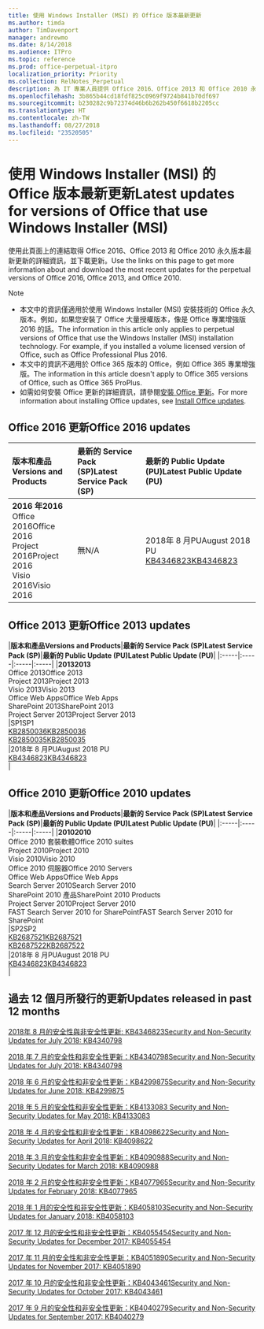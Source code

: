 ```yaml
---
title: 使用 Windows Installer (MSI) 的 Office 版本最新更新
ms.author: timda
author: TimDavenport
manager: andrewmo
ms.date: 8/14/2018
ms.audience: ITPro
ms.topic: reference
ms.prod: office-perpetual-itpro
localization_priority: Priority
ms.collection: RelNotes_Perpetual
description: 為 IT 專業人員提供 Office 2016、Office 2013 和 Office 2010 永久版本的最新更新資訊連結
ms.openlocfilehash: 3b865b44cd18fdf825c0969f9724b841b70df697
ms.sourcegitcommit: b230282c9b72374d46b6b262b450f6618b2205cc
ms.translationtype: HT
ms.contentlocale: zh-TW
ms.lasthandoff: 08/27/2018
ms.locfileid: "23520505"
---
```

# <a name="latest-updates-for-versions-of-office-that-use-windows-installer-msi"></a><span data-ttu-id="8c489-103">使用 Windows Installer (MSI) 的 Office 版本最新更新</span><span class="sxs-lookup"><span data-stu-id="8c489-103">Latest updates for versions of Office that use Windows Installer (MSI)</span></span>

<span data-ttu-id="8c489-104">使用此頁面上的連結取得 Office 2016、Office 2013 和 Office 2010 永久版本最新更新的詳細資訊，並下載更新。</span><span class="sxs-lookup"><span data-stu-id="8c489-104">Use the links on this page to get more information about and download the most recent updates for the perpetual versions of Office 2016, Office 2013, and Office 2010.</span></span>
  
 
> [!NOTE]
> - <span data-ttu-id="8c489-p101">本文中的資訊僅適用於使用 Windows Installer (MSI) 安裝技術的 Office 永久版本。例如，如果您安裝了 Office 大量授權版本，像是 Office 專業增強版 2016 的話。</span><span class="sxs-lookup"><span data-stu-id="8c489-p101">The information in this article only applies to perpetual versions of Office that use the Windows Installer (MSI) installation technology. For example, if you installed a volume licensed version of Office, such as Office Professional Plus 2016.</span></span>
> - <span data-ttu-id="8c489-107">本文中的資訊不適用於 Office 365 版本的 Office，例如 Office 365 專業增強版。</span><span class="sxs-lookup"><span data-stu-id="8c489-107">The information in this article doesn't apply to Office 365 versions of Office, such as Office 365 ProPlus.</span></span>
> - <span data-ttu-id="8c489-108">如需如何安裝 Office 更新的詳細資訊，請參閱[安裝 Office 更新](https://support.office.com/article/2ab296f3-7f03-43a2-8e50-46de917611c5)。</span><span class="sxs-lookup"><span data-stu-id="8c489-108">For more information about installing Office updates, see [Install Office updates](https://support.office.com/article/2ab296f3-7f03-43a2-8e50-46de917611c5).</span></span> 


## <a name="office-2016-updates"></a><span data-ttu-id="8c489-109">Office 2016 更新</span><span class="sxs-lookup"><span data-stu-id="8c489-109">Office 2016 updates</span></span>

|<span data-ttu-id="8c489-110">**版本和產品**</span><span class="sxs-lookup"><span data-stu-id="8c489-110">**Versions and Products**</span></span>|<span data-ttu-id="8c489-111">**最新的 Service Pack (SP)**</span><span class="sxs-lookup"><span data-stu-id="8c489-111">**Latest Service Pack (SP)**</span></span>|<span data-ttu-id="8c489-112">**最新的 Public Update (PU)**</span><span class="sxs-lookup"><span data-stu-id="8c489-112">**Latest Public Update (PU)**</span></span>|
|:-----|:-----|:-----|
|<span data-ttu-id="8c489-113">**2016 年**</span><span class="sxs-lookup"><span data-stu-id="8c489-113">**2016**</span></span> <br/> <span data-ttu-id="8c489-114">Office 2016</span><span class="sxs-lookup"><span data-stu-id="8c489-114">Office 2016</span></span>  <br/> <span data-ttu-id="8c489-115">Project 2016</span><span class="sxs-lookup"><span data-stu-id="8c489-115">Project 2016</span></span>  <br/> <span data-ttu-id="8c489-116">Visio 2016</span><span class="sxs-lookup"><span data-stu-id="8c489-116">Visio 2016</span></span>  <br/> |<span data-ttu-id="8c489-117">無</span><span class="sxs-lookup"><span data-stu-id="8c489-117">N/A</span></span>  <br/> |<span data-ttu-id="8c489-118">2018年 8 月PU</span><span class="sxs-lookup"><span data-stu-id="8c489-118">August 2018 PU</span></span>  <br/> [<span data-ttu-id="8c489-119">KB4346823</span><span class="sxs-lookup"><span data-stu-id="8c489-119">KB4346823</span></span>](https://support.microsoft.com/en-us/help/4346823) <br/> |
   
## <a name="office-2013-updates"></a><span data-ttu-id="8c489-120">Office 2013 更新</span><span class="sxs-lookup"><span data-stu-id="8c489-120">Office 2013 updates</span></span>

|<span data-ttu-id="8c489-121">**版本和產品**</span><span class="sxs-lookup"><span data-stu-id="8c489-121">**Versions and Products**</span></span>|<span data-ttu-id="8c489-122">**最新的 Service Pack (SP)**</span><span class="sxs-lookup"><span data-stu-id="8c489-122">**Latest Service Pack (SP)**</span></span>|<span data-ttu-id="8c489-123">**最新的 Public Update (PU)**</span><span class="sxs-lookup"><span data-stu-id="8c489-123">**Latest Public Update (PU)**</span></span>|
|:-----|:-----|:-----|:-----|
|<span data-ttu-id="8c489-124">**2013**</span><span class="sxs-lookup"><span data-stu-id="8c489-124">**2013**</span></span> <br/> <span data-ttu-id="8c489-125">Office 2013</span><span class="sxs-lookup"><span data-stu-id="8c489-125">Office 2013</span></span>  <br/> <span data-ttu-id="8c489-126">Project 2013</span><span class="sxs-lookup"><span data-stu-id="8c489-126">Project 2013</span></span>  <br/> <span data-ttu-id="8c489-127">Visio 2013</span><span class="sxs-lookup"><span data-stu-id="8c489-127">Visio 2013</span></span>  <br/> <span data-ttu-id="8c489-128">Office Web Apps</span><span class="sxs-lookup"><span data-stu-id="8c489-128">Office Web Apps</span></span>  <br/> <span data-ttu-id="8c489-129">SharePoint 2013</span><span class="sxs-lookup"><span data-stu-id="8c489-129">SharePoint 2013</span></span>  <br/> <span data-ttu-id="8c489-130">Project Server 2013</span><span class="sxs-lookup"><span data-stu-id="8c489-130">Project Server 2013</span></span>  <br/> |<span data-ttu-id="8c489-131">SP1</span><span class="sxs-lookup"><span data-stu-id="8c489-131">SP1</span></span> <br/> [<span data-ttu-id="8c489-132">KB2850036</span><span class="sxs-lookup"><span data-stu-id="8c489-132">KB2850036</span></span>](https://support.microsoft.com/kb/2850036) <br/>[<span data-ttu-id="8c489-133">KB2850035</span><span class="sxs-lookup"><span data-stu-id="8c489-133">KB2850035</span></span>](https://support.microsoft.com/kb/2850035) <br/> |<span data-ttu-id="8c489-134">2018年 8 月PU</span><span class="sxs-lookup"><span data-stu-id="8c489-134">August 2018 PU</span></span>  <br/> [<span data-ttu-id="8c489-135">KB4346823</span><span class="sxs-lookup"><span data-stu-id="8c489-135">KB4346823</span></span>](https://support.microsoft.com/en-us/help/4346823) <br/> |
   
## <a name="office-2010-updates"></a><span data-ttu-id="8c489-136">Office 2010 更新</span><span class="sxs-lookup"><span data-stu-id="8c489-136">Office 2010 updates</span></span>

|<span data-ttu-id="8c489-137">**版本和產品**</span><span class="sxs-lookup"><span data-stu-id="8c489-137">**Versions and Products**</span></span>|<span data-ttu-id="8c489-138">**最新的 Service Pack (SP)**</span><span class="sxs-lookup"><span data-stu-id="8c489-138">**Latest Service Pack (SP)**</span></span>|<span data-ttu-id="8c489-139">**最新的 Public Update (PU)**</span><span class="sxs-lookup"><span data-stu-id="8c489-139">**Latest Public Update (PU)**</span></span>|
|:-----|:-----|:-----|:-----|
|<span data-ttu-id="8c489-140">**2010**</span><span class="sxs-lookup"><span data-stu-id="8c489-140">**2010**</span></span> <br/> <span data-ttu-id="8c489-141">Office 2010 套裝軟體</span><span class="sxs-lookup"><span data-stu-id="8c489-141">Office 2010 suites</span></span>  <br/> <span data-ttu-id="8c489-142">Project 2010</span><span class="sxs-lookup"><span data-stu-id="8c489-142">Project 2010</span></span>  <br/> <span data-ttu-id="8c489-143">Visio 2010</span><span class="sxs-lookup"><span data-stu-id="8c489-143">Visio 2010</span></span>  <br/> <span data-ttu-id="8c489-144">Office 2010 伺服器</span><span class="sxs-lookup"><span data-stu-id="8c489-144">Office 2010 Servers</span></span>  <br/> <span data-ttu-id="8c489-145">Office Web Apps</span><span class="sxs-lookup"><span data-stu-id="8c489-145">Office Web Apps</span></span>  <br/> <span data-ttu-id="8c489-146">Search Server 2010</span><span class="sxs-lookup"><span data-stu-id="8c489-146">Search Server 2010</span></span>  <br/> <span data-ttu-id="8c489-147">SharePoint 2010 產品</span><span class="sxs-lookup"><span data-stu-id="8c489-147">SharePoint 2010 Products</span></span>  <br/> <span data-ttu-id="8c489-148">Project Server 2010</span><span class="sxs-lookup"><span data-stu-id="8c489-148">Project Server 2010</span></span>  <br/> <span data-ttu-id="8c489-149">FAST Search Server 2010 for SharePoint</span><span class="sxs-lookup"><span data-stu-id="8c489-149">FAST Search Server 2010 for SharePoint</span></span>  <br/> |<span data-ttu-id="8c489-150">SP2</span><span class="sxs-lookup"><span data-stu-id="8c489-150">SP2</span></span> <br/>[<span data-ttu-id="8c489-151">KB2687521</span><span class="sxs-lookup"><span data-stu-id="8c489-151">KB2687521</span></span>](https://support.microsoft.com/kb/2687521) <br/> [<span data-ttu-id="8c489-152">KB2687522</span><span class="sxs-lookup"><span data-stu-id="8c489-152">KB2687522</span></span>](https://support.microsoft.com/kb/2687522) <br/> |<span data-ttu-id="8c489-153">2018年 8 月PU</span><span class="sxs-lookup"><span data-stu-id="8c489-153">August 2018 PU</span></span> <br/>[<span data-ttu-id="8c489-154">KB4346823</span><span class="sxs-lookup"><span data-stu-id="8c489-154">KB4346823</span></span>](https://support.microsoft.com/en-us/help/4346823) <br/>|
   

   
## <a name="updates-released-in-past-12-months"></a><span data-ttu-id="8c489-155">過去 12 個月所發行的更新</span><span class="sxs-lookup"><span data-stu-id="8c489-155">Updates released in past 12 months</span></span>

[<span data-ttu-id="8c489-156"> 2018年 8 月的安全性與非安全性更新: KB4346823</span><span class="sxs-lookup"><span data-stu-id="8c489-156">Security and Non-Security Updates for July 2018: KB4340798</span></span>](https://support.microsoft.com/help/4346823)   

[<span data-ttu-id="8c489-157">2018 年 7 月的安全性和非安全性更新：KB4340798</span><span class="sxs-lookup"><span data-stu-id="8c489-157">Security and Non-Security Updates for July 2018: KB4340798</span></span>](https://support.microsoft.com/help/4340798)   

[<span data-ttu-id="8c489-158">2018 年 6 月的安全性和非安全性更新：KB4299875</span><span class="sxs-lookup"><span data-stu-id="8c489-158">Security and Non-Security Updates for June 2018: KB4299875</span></span>](https://support.microsoft.com/help/4299875)  

[<span data-ttu-id="8c489-159">2018 年 5 月的安全性和非安全性更新：KB4133083 </span><span class="sxs-lookup"><span data-stu-id="8c489-159">Security and Non-Security Updates for May 2018: KB4133083 </span></span>](https://support.microsoft.com/en-us/help/4133083)
  
[<span data-ttu-id="8c489-160">2018 年 4 月的安全性和非安全性更新：KB4098622</span><span class="sxs-lookup"><span data-stu-id="8c489-160">Security and Non-Security Updates for April 2018: KB4098622</span></span>](https://support.microsoft.com/en-us/help/4098622) 
  
[<span data-ttu-id="8c489-161">2018 年 3 月的安全性和非安全性更新：KB4090988</span><span class="sxs-lookup"><span data-stu-id="8c489-161">Security and Non-Security Updates for March 2018: KB4090988</span></span>](https://support.microsoft.com/en-us/help/4090988)  
  
[<span data-ttu-id="8c489-162">2018 年 2 月的安全性和非安全性更新：KB4077965</span><span class="sxs-lookup"><span data-stu-id="8c489-162">Security and Non-Security Updates for February 2018: KB4077965</span></span>](https://support.microsoft.com/help/4077965)  
  
[<span data-ttu-id="8c489-163">2018 年 1 月的安全性和非安全性更新：KB4058103</span><span class="sxs-lookup"><span data-stu-id="8c489-163">Security and Non-Security Updates for January 2018: KB4058103</span></span>](https://support.microsoft.com/help/4058103)   
  
[<span data-ttu-id="8c489-164">2017 年 12 月的安全性和非安全性更新：KB4055454</span><span class="sxs-lookup"><span data-stu-id="8c489-164">Security and Non-Security Updates for December 2017: KB4055454</span></span>](https://support.microsoft.com/help/4055454)   
  
[<span data-ttu-id="8c489-165">2017 年 11 月的安全性和非安全性更新：KB4051890</span><span class="sxs-lookup"><span data-stu-id="8c489-165">Security and Non-Security Updates for November 2017: KB4051890</span></span>](https://support.microsoft.com/help/4051890)   
  
[<span data-ttu-id="8c489-166">2017 年 10 月的安全性和非安全性更新：KB4043461</span><span class="sxs-lookup"><span data-stu-id="8c489-166">Security and Non-Security Updates for October 2017: KB4043461</span></span>](https://support.microsoft.com/help/4043461)   
  
[<span data-ttu-id="8c489-167">2017 年 9 月的安全性和非安全性更新：KB4040279</span><span class="sxs-lookup"><span data-stu-id="8c489-167">Security and Non-Security Updates for September 2017: KB4040279</span></span>](https://support.microsoft.com/help/4040279)   

  

   
  
